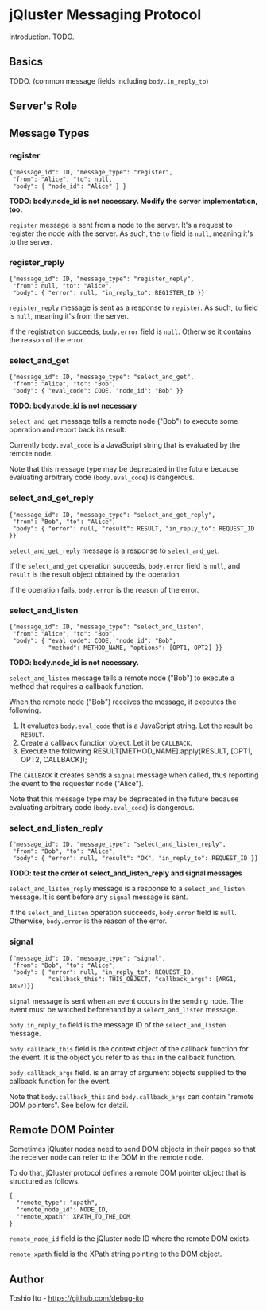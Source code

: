# jQluster Messaging Protocol

Introduction. TODO.

## Basics

TODO. (common message fields including `body.in_reply_to`)

## Server's Role

## Message Types

### register

    {"message_id": ID, "message_type": "register",
     "from": "Alice", "to": null,
     "body": { "node_id": "Alice" } }

**TODO: body.node_id is not necessary. Modify the server implementation, too.**

`register` message is sent from a node to the server. It's a request to register the node with the server. As such, the `to` field is `null`, meaning it's to the server.

### register_reply

    {"message_id": ID, "message_type": "register_reply",
     "from": null, "to": "Alice",
     "body": { "error": null, "in_reply_to": REGISTER_ID }}

`register_reply` message is sent as a response to `register`. As such, `to` field is `null`, meaning it's from the server.

If the registration succeeds, `body.error` field is `null`. Otherwise it contains the reason of the error.

### select_and_get

    {"message_id": ID, "message_type": "select_and_get",
     "from": "Alice", "to": "Bob",
     "body": { "eval_code": CODE, "node_id": "Bob" }}

**TODO: body.node_id is not necessary**

`select_and_get` message tells a remote node ("Bob") to execute some operation and report back its result.

Currently `body.eval_code` is a JavaScript string that is evaluated by the remote node.

Note that this message type may be deprecated in the future because evaluating arbitrary code (`body.eval_code`) is dangerous.

### select_and_get_reply

    {"message_id": ID, "message_type": "select_and_get_reply",
     "from": "Bob", "to": "Alice",
     "body": { "error": null, "result": RESULT, "in_reply_to": REQUEST_ID }}

`select_and_get_reply` message is a response to `select_and_get`.

If the `select_and_get` operation succeeds, `body.error` field is `null`, and `result` is the result object obtained by the operation.

If the operation fails, `body.error` is the reason of the error.


### select_and_listen

    {"message_id": ID, "message_type": "select_and_listen",
     "from": "Alice", "to": "Bob",
     "body": { "eval_code": CODE, "node_id": "Bob",
               "method": METHOD_NAME, "options": [OPT1, OPT2] }}

**TODO: body.node_id is not necessary.**

`select_and_listen` message tells a remote node ("Bob") to execute a method that requires a callback function.

When the remote node ("Bob") receives the message, it executes the following.

1. It evaluates `body.eval_code` that is a JavaScript string. Let the result be `RESULT`.
2. Create a callback function object. Let it be `CALLBACK`.
3. Execute the following
        RESULT[METHOD_NAME].apply(RESULT, [OPT1, OPT2, CALLBACK]);

The `CALLBACK` it creates sends a `signal` message when called, thus reporting the event to the requester node ("Alice").

Note that this message type may be deprecated in the future because evaluating arbitrary code (`body.eval_code`) is dangerous.

### select_and_listen_reply

    {"message_id": ID, "message_type": "select_and_listen_reply",
     "from": "Bob", "to": "Alice",
     "body": { "error": null, "result": "OK", "in_reply_to": REQUEST_ID }}

**TODO: test the order of select_and_listen_reply and signal messages**

`select_and_listen_reply` message is a response to a `select_and_listen` message.  It is sent before any `signal` message is sent.

If the `select_and_listen` operation succeeds, `body.error` field is `null`. Otherwise, `body.error` is the reason of the error.

### signal

    {"message_id": ID, "message_type": "signal",
     "from": "Bob", "to": "Alice",
     "body": { "error": null, "in_reply_to": REQUEST_ID,
               "callback_this": THIS_OBJECT, "callback_args": [ARG1, ARG2]}}

`signal` message is sent when an event occurs in the sending node. The event must be watched beforehand by a `select_and_listen` message.

`body.in_reply_to` field is the message ID of the `select_and_listen` message.

`body.callback_this` field is the context object of the callback function for the event. It is the object you refer to as `this` in the callback function.

`body.callback_args` field. is an array of argument objects supplied to the callback function for the event.

Note that `body.callback_this` and `body.callback_args` can contain "remote DOM pointers". See below for detail.


## Remote DOM Pointer

Sometimes jQluster nodes need to send DOM objects in their pages so that the receiver node can refer to the DOM in the remote node.

To do that, jQluster protocol defines a remote DOM pointer object that is structured as follows.

    {
      "remote_type": "xpath",
      "remote_node_id": NODE_ID,
      "remote_xpath": XPATH_TO_THE_DOM
    }

`remote_node_id` field is the jQluster node ID where the remote DOM exists.

`remote_xpath` field is the XPath string pointing to the DOM object.


## Author

Toshio Ito - https://github.com/debug-ito
